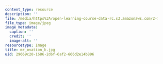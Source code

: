 ```yaml
---
content_type: resource
description: ''
file: /media/https%3A/open-learning-course-data-rc.s3.amazonaws.com/2-717j-optical-engineering-spring-2002/29669c2016862d6f6af2666d2e14b896_mr_ovation_b.jpg
file_type: image/jpeg
image_metadata:
  caption: ''
  credit: ''
  image-alt: ''
resourcetype: Image
title: mr_ovation_b.jpg
uid: 29669c20-1686-2d6f-6af2-666d2e14b896
---
```


